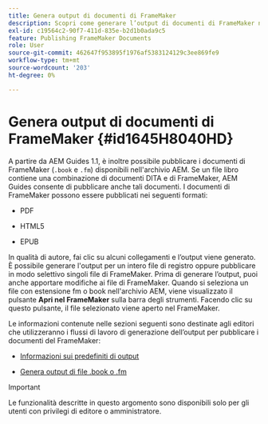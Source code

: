 ```yaml
---
title: Genera output di documenti di FrameMaker
description: Scopri come generare l’output di documenti di FrameMaker nelle guide AEM per pubblicarli in formato PDF, HTML5 e EPUB.
exl-id: c19564c2-90f7-411d-835e-b2d1b0ada9c5
feature: Publishing FrameMaker Documents
role: User
source-git-commit: 462647f953895f1976af5383124129c3ee869fe9
workflow-type: tm+mt
source-wordcount: '203'
ht-degree: 0%

---
```


# Genera output di documenti di FrameMaker {#id1645H8040HD}

A partire da AEM Guides 1.1, è inoltre possibile pubblicare i documenti di FrameMaker \(`.book` e `.fm`\) disponibili nell&#39;archivio AEM. Se un file libro contiene una combinazione di documenti DITA e di FrameMaker, AEM Guides consente di pubblicare anche tali documenti. I documenti di FrameMaker possono essere pubblicati nei seguenti formati:

- PDF

- HTML5

- EPUB


In qualità di autore, fai clic su alcuni collegamenti e l’output viene generato. È possibile generare l&#39;output per un intero file di registro oppure pubblicare in modo selettivo singoli file di FrameMaker. Prima di generare l’output, puoi anche apportare modifiche ai file di FrameMaker. Quando si seleziona un file con estensione fm o book nell&#39;archivio AEM, viene visualizzato il pulsante **Apri nel FrameMaker** sulla barra degli strumenti. Facendo clic su questo pulsante, il file selezionato viene aperto nel FrameMaker.

Le informazioni contenute nelle sezioni seguenti sono destinate agli editori che utilizzeranno i flussi di lavoro di generazione dell’output per pubblicare i documenti del FrameMaker:

- [Informazioni sui predefiniti di output](fm-output-understand-presets.md#)

- [Genera output di file .book o .fm](fm-output-generate.md#)

>[!IMPORTANT]
>
> Le funzionalità descritte in questo argomento sono disponibili solo per gli utenti con privilegi di editore o amministratore.
